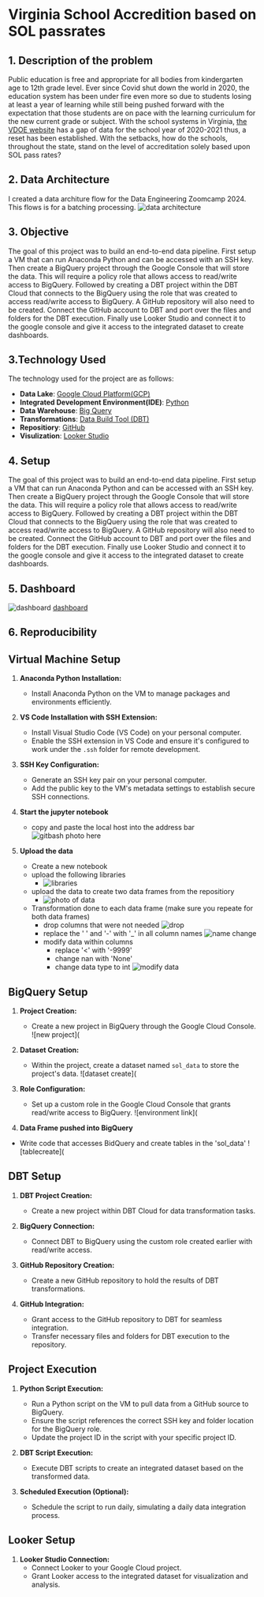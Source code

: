# Virginia School Accredition based on SOL passrates

## 1. Description of the problem

Public education is free and appropriate for all bodies from kindergarten age to 12th grade level.  Ever since Covid shut down the world in 2020, the education system has been under fire even more so due to students losing at least a year of learning while still being pushed forward with the expectation that those students are on pace with the learning curriculum for the new current grade or subject.  With the school systems in Virginia, [the VDOE website](https://www.doe.virginia.gov/data-policy-funding/data-reports/statistics-reports/sol-test-pass-rates-other-results) has a gap of data for the school year of 2020-2021 thus, a reset has been established.  With the setbacks, how do the schools, throughout the state, stand on the level of accreditation solely based upon SOL pass rates?


## 2. Data Architecture

I created a data architure flow for the Data Engineering Zoomcamp 2024.  This flows is for a batching processing.
![data architecture](https://github.com/Williamsrandrew86/SOL-data-project/blob/main/Screenshot%202024-04-18%20011918.png)


## 3. Objective

The goal of this project was to build an end-to-end data pipeline.  First setup a VM that can run Anaconda Python and can be accessed with an SSH key.  Then create a BigQuery project through the Google Console that will store the data. This will require a policy role that allows access to read/write access to BigQuery.  Followed by creating a DBT project within the DBT Cloud that connects to the BigQuery using the role that was created to access read/write access to BigQuery.  A GitHub repository will also need to be created.  Connect the GitHub account to DBT and port over the files and folders for the DBT execution. Finally use Looker Studio and connect it to the google console and give it access to the integrated dataset to create dashboards.

## 3.Technology Used

The technology used for the project are as follows:
 - __Data Lake__: [Google Cloud Platform(GCP)](https://cloud.google.com/?hl=en)
 - __Integrated Development Environment(IDE)__: [Python](https://www.python.org/)
 - __Data Warehouse__: [Big Query](https://cloud.google.com/bigquery?_gl=1*ix9b2*_up*MQ..&gclid=CjwKCAjw5v2wBhBrEiwAXDDoJaGHHWiJhQYvl7sPTiJiaOPTcGyKB6KO2E0f43divUy7t6hBgMUWsRoCzVAQAvD_BwE&gclsrc=aw.ds#from-cloud-data-warehouse-to-an-ai-ready-data-platform)
 - __Transformations__: [Data Build Tool (DBT)](https://www.getdbt.com/)
 - __Repositiory__: [GitHub](https://github.com/)
 - __Visulization__: [Looker Studio](https://lookerstudio.google.com/)


## 4. Setup

The goal of this project was to build an end-to-end data pipeline.  First setup a VM that can run Anaconda Python and can be accessed with an SSH key.  Then create a BigQuery project through the Google Console that will store the data. This will require a policy role that allows access to read/write access to BigQuery.  Followed by creating a DBT project within the DBT Cloud that connects to the BigQuery using the role that was created to access read/write access to BigQuery.  A GitHub repository will also need to be created.  Connect the GitHub account to DBT and port over the files and folders for the DBT execution. Finally use Looker Studio and connect it to the google console and give it access to the integrated dataset to create dashboards.

## 5. Dashboard

![dashboard](https://github.com/Williamsrandrew86/SOL-data-project/blob/main/Screenshot%202024-04-18%20021244.png)
[dashboard](https://lookerstudio.google.com/s/hdFwzPT_GC0)

## 6. Reproducibility

## Virtual Machine Setup

1. **Anaconda Python Installation:**
   - Install Anaconda Python on the VM to manage packages and environments efficiently.

2. **VS Code Installation with SSH Extension:**
   - Install Visual Studio Code (VS Code) on your personal computer.
   - Enable the SSH extension in VS Code and ensure it's configured to work under the `.ssh` folder for remote development.

3. **SSH Key Configuration:**
   - Generate an SSH key pair on your personal computer.
   - Add the public key to the VM's metadata settings to establish secure SSH connections.
     
4. **Start the jupyter notebook**
   - copy and paste the local host into the address bar
     ![gitbash photo here](https://github.com/Williamsrandrew86/SOL-data-project/blob/main/login%20notebook.png)

5. **Upload the data**
   - Create a new notebook
   - upload the following libraries
     -  ![libraries](https://github.com/Williamsrandrew86/SOL-data-project/blob/main/libraries.png)
   - upload the data to create two data frames from the repositiory
     - ![photo of data](https://github.com/Williamsrandrew86/SOL-data-project/blob/main/data%20pull.png)
   - Transformation done to each data frame (make sure you repeate for both data frames)
     - drop columns that were not needed
       ![drop](https://github.com/Williamsrandrew86/SOL-data-project/blob/main/drop%20column.png)
     - replace the ' ' and '-' with '_' in all column names
       ![name change](https://github.com/Williamsrandrew86/SOL-data-project/blob/main/mod%20column%20names.png)
     - modify data within columns
       - replace '<' with '-9999'
       - change nan with 'None'
       - change data type to int
         ![modify data](https://github.com/Williamsrandrew86/SOL-data-project/blob/main/change%20values.png)
   
       
## BigQuery Setup

1. **Project Creation:**
   - Create a new project in BigQuery through the Google Cloud Console.
     ![new project](
2. **Dataset Creation:**
   - Within the project, create a dataset named `sol_data` to store the project's data.
     ![dataset create](
     
3. **Role Configuration:**
   - Set up a custom role in the Google Cloud Console that grants read/write access to BigQuery.
     ![environment link](

 4. **Data Frame pushed into BigQuery**
   - Write code that accesses BidQuery and create tables in the 'sol_data'
     ![tablecreate](

## DBT Setup

1. **DBT Project Creation:**
   - Create a new project within DBT Cloud for data transformation tasks.

2. **BigQuery Connection:**
   - Connect DBT to BigQuery using the custom role created earlier with read/write access.

3. **GitHub Repository Creation:**
   - Create a new GitHub repository to hold the results of DBT transformations.

4. **GitHub Integration:**
   - Grant access to the GitHub repository to DBT for seamless integration.
   - Transfer necessary files and folders for DBT execution to the repository.

## Project Execution

1. **Python Script Execution:**
   - Run a Python script on the VM to pull data from a GitHub source to BigQuery.
   - Ensure the script references the correct SSH key and folder location for the BigQuery role.
   - Update the project ID in the script with your specific project ID.

2. **DBT Script Execution:**
   - Execute DBT scripts to create an integrated dataset based on the transformed data.

3. **Scheduled Execution (Optional):**
   - Schedule the script to run daily, simulating a daily data integration process.

## Looker Setup

1. **Looker Studio Connection:**
   - Connect Looker to your Google Cloud project.
   - Grant Looker access to the integrated dataset for visualization and analysis.






